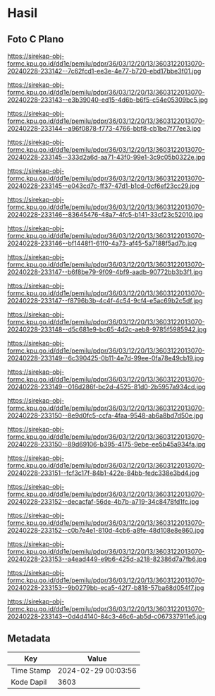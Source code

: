 # Hasil

## Foto C Plano

https://sirekap-obj-formc.kpu.go.id/dd1e/pemilu/pdpr/36/03/12/20/13/3603122013070-20240228-233142--7c62fcd1-ee3e-4e77-b720-ebd17bbe3f01.jpg

https://sirekap-obj-formc.kpu.go.id/dd1e/pemilu/pdpr/36/03/12/20/13/3603122013070-20240228-233143--e3b39040-ed15-4d6b-b6f5-c54e05309bc5.jpg

https://sirekap-obj-formc.kpu.go.id/dd1e/pemilu/pdpr/36/03/12/20/13/3603122013070-20240228-233144--a96f0878-f773-4766-bbf8-cb1be7f77ee3.jpg

https://sirekap-obj-formc.kpu.go.id/dd1e/pemilu/pdpr/36/03/12/20/13/3603122013070-20240228-233145--333d2a6d-aa71-43f0-99e1-3c9c05b0322e.jpg

https://sirekap-obj-formc.kpu.go.id/dd1e/pemilu/pdpr/36/03/12/20/13/3603122013070-20240228-233145--e043cd7c-ff37-47d1-b1cd-0cf6ef23cc29.jpg

https://sirekap-obj-formc.kpu.go.id/dd1e/pemilu/pdpr/36/03/12/20/13/3603122013070-20240228-233146--83645476-48a7-4fc5-b141-33cf23c52010.jpg

https://sirekap-obj-formc.kpu.go.id/dd1e/pemilu/pdpr/36/03/12/20/13/3603122013070-20240228-233146--bf1448f1-61f0-4a73-af45-5a7188f5ad7b.jpg

https://sirekap-obj-formc.kpu.go.id/dd1e/pemilu/pdpr/36/03/12/20/13/3603122013070-20240228-233147--b6f8be79-9f09-4bf9-aadb-90772bb3b3f1.jpg

https://sirekap-obj-formc.kpu.go.id/dd1e/pemilu/pdpr/36/03/12/20/13/3603122013070-20240228-233147--f8796b3b-4c4f-4c54-9cf4-e5ac69b2c5df.jpg

https://sirekap-obj-formc.kpu.go.id/dd1e/pemilu/pdpr/36/03/12/20/13/3603122013070-20240228-233148--d5c681e9-bc65-4d2c-aeb8-9785f5985942.jpg

https://sirekap-obj-formc.kpu.go.id/dd1e/pemilu/pdpr/36/03/12/20/13/3603122013070-20240228-233149--6c390425-0b11-4e7d-99ee-0fa78e49cb19.jpg

https://sirekap-obj-formc.kpu.go.id/dd1e/pemilu/pdpr/36/03/12/20/13/3603122013070-20240228-233149--016d286f-bc2d-4525-81d0-2b5957a934cd.jpg

https://sirekap-obj-formc.kpu.go.id/dd1e/pemilu/pdpr/36/03/12/20/13/3603122013070-20240228-233150--8e9d0fc5-ccfa-4faa-9548-ab6a8bd7d50e.jpg

https://sirekap-obj-formc.kpu.go.id/dd1e/pemilu/pdpr/36/03/12/20/13/3603122013070-20240228-233150--89d69106-b395-4175-9ebe-ee5b45a934fa.jpg

https://sirekap-obj-formc.kpu.go.id/dd1e/pemilu/pdpr/36/03/12/20/13/3603122013070-20240228-233151--fcf3c17f-84b1-422e-84bb-fedc338e3bd4.jpg

https://sirekap-obj-formc.kpu.go.id/dd1e/pemilu/pdpr/36/03/12/20/13/3603122013070-20240228-233152--decacfaf-56de-4b7b-a719-34c8478fd1fc.jpg

https://sirekap-obj-formc.kpu.go.id/dd1e/pemilu/pdpr/36/03/12/20/13/3603122013070-20240228-233152--c0b7e4e1-810d-4cb6-a8fe-48d108e8e860.jpg

https://sirekap-obj-formc.kpu.go.id/dd1e/pemilu/pdpr/36/03/12/20/13/3603122013070-20240228-233153--a4ead449-e9b6-425d-a218-82386d7a7fb6.jpg

https://sirekap-obj-formc.kpu.go.id/dd1e/pemilu/pdpr/36/03/12/20/13/3603122013070-20240228-233153--9b0279bb-eca5-42f7-b818-57ba68d054f7.jpg

https://sirekap-obj-formc.kpu.go.id/dd1e/pemilu/pdpr/36/03/12/20/13/3603122013070-20240228-233143--0d4d4140-84c3-46c6-ab5d-c067337911e5.jpg


## Metadata

| Key        | Value               |
| ---------- | ------------------- |
| Time Stamp | 2024-02-29 00:03:56 |
| Kode Dapil | 3603                |



